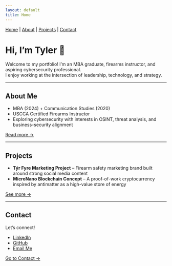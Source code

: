 ```yaml
---
layout: default
title: Home
---
```


<nav>
  <a href="/">Home</a> |
  <a href="/about.html">About</a> |
  <a href="/projects.html">Projects</a> |
  <a href="/contact.html">Contact</a>
</nav>

# Hi, I’m Tyler 👋

Welcome to my portfolio! I’m an MBA graduate, firearms instructor, and aspiring cybersecurity professional.  
I enjoy working at the intersection of leadership, technology, and strategy.

---

## About Me
- MBA (2024) + Communication Studies (2020)
- USCCA Certified Firearms Instructor  
- Exploring cybersecurity with interests in OSINT, threat analysis, and business-security alignment  

[Read more →](about.html)

---

## Projects
- **Týr Fyre Marketing Project** – Firearm safety marketing brand built around strong social media content  
- **MicroNano Blockchain Concept** – A proof-of-work cryptocurrency inspired by antimatter as a high-value store of energy  

[See more →](projects.html)

---

## Contact
Let’s connect!  
- [LinkedIn](https://www.linkedin.com/in/tylerhoel)  
- [GitHub](https://github.com/tch25-cs)  
- [Email Me](mailto:tylerhoel25@gmail.com?subject=Professional%20Inquiry&body=Hello%20Tyler,%0D%0A%0D%0AI%20came%20across%20your%20portfolio%20and%20wanted%20to%20connect%20regarding%20professional%20opportunities%20or%20collaboration.%0D%0A%0D%0ABest%20regards,%0D%0A[Your%20Name])

[Go to Contact →](contact.html)

